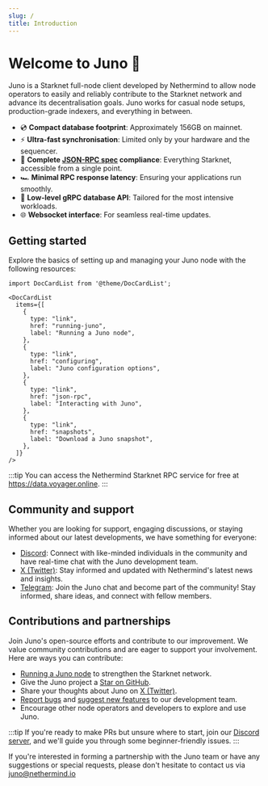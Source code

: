 ```yaml
---
slug: /
title: Introduction
---
```


# Welcome to Juno :wave:

Juno is a Starknet full-node client developed by Nethermind to allow node operators to easily and reliably contribute to the Starknet network and advance its decentralisation goals. Juno works for casual node setups, production-grade indexers, and everything in between.

- :cd: **Compact database footprint**: Approximately 156GB on mainnet.
- :zap: **Ultra-fast synchronisation**: Limited only by your hardware and the sequencer.
- :100: **Complete [JSON-RPC spec](https://github.com/starkware-libs/starknet-specs/tree/master) compliance**: Everything Starknet, accessible from a single point.
- :racing_car: **Minimal RPC response latency**: Ensuring your applications run smoothly.
- :mag_right: **Low-level gRPC database API**: Tailored for the most intensive workloads.
- :globe_with_meridians: **Websocket interface**: For seamless real-time updates.

## Getting started

Explore the basics of setting up and managing your Juno node with the following resources:

```mdx-code-block
import DocCardList from '@theme/DocCardList';

<DocCardList
  items={[
    {
      type: "link",
      href: "running-juno",
      label: "Running a Juno node",
    },
    {
      type: "link",
      href: "configuring",
      label: "Juno configuration options",
    },
    {
      type: "link",
      href: "json-rpc",
      label: "Interacting with Juno",
    },
    {
      type: "link",
      href: "snapshots",
      label: "Download a Juno snapshot",
    },
  ]}
/>
```

:::tip
You can access the Nethermind Starknet RPC service for free at https://data.voyager.online.
:::

## Community and support

Whether you are looking for support, engaging discussions, or staying informed about our latest developments, we have something for everyone:

- [Discord](https://discord.gg/SZkKcmmChJ): Connect with like-minded individuals in the community and have real-time chat with the Juno development team.
- [X (Twitter)](https://x.com/NethermindStark): Stay informed and updated with Nethermind's latest news and insights.
- [Telegram](https://t.me/+LHRF4H8iQ3c5MDY0): Join the Juno chat and become part of the community! Stay informed, share ideas, and connect with fellow members.

## Contributions and partnerships

Join Juno's open-source efforts and contribute to our improvement. We value community contributions and are eager to support your involvement. Here are ways you can contribute:

- [Running a Juno node](running-juno) to strengthen the Starknet network.
- Give the Juno project a [Star on GitHub](https://github.com/NethermindEth/juno/stargazers).
- Share your thoughts about Juno on [X (Twitter)](https://twitter.com/intent/tweet?url=https%3A%2F%2Fgithub.com%2FNethermindEth%2Fjuno&via=nethermindeth&text=Juno%20is%20Awesome%2C%20they%20are%20working%20hard%20to%20bring%20decentralization%20to%20StarkNet&hashtags=StarkNet%2CJuno%2CEthereum).
- [Report bugs](https://github.com/NethermindEth/juno/issues/new) and [suggest new features](https://github.com/NethermindEth/juno/issues/new) to our development team.
- Encourage other node operators and developers to explore and use Juno.

:::tip
If you're ready to make PRs but unsure where to start, join our [Discord server](https://discord.gg/TcHbSZ9ATd), and we'll guide you through some beginner-friendly issues.
:::

If you're interested in forming a partnership with the Juno team or have any suggestions or special requests, please don't hesitate to contact us via juno@nethermind.io
